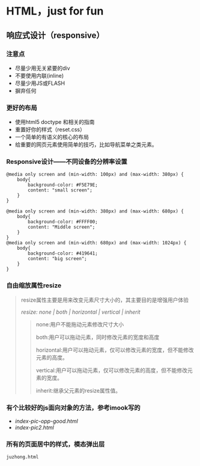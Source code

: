 # HTML，just for fun 

## 响应式设计（responsive）

### 注意点
+ 尽量少用无关紧要的div
+ 不要使用内联(inline)
+ 尽量少用JS或FLASH
+ 摒弃任何

### 更好的布局
- 使用html5 doctype 和相关的指南
- 重置好你的样式（reset.css）
- 一个简单的有语义的核心的布局
- 给重要的网页元素使用简单的技巧，比如导航菜单之类元素。


### Responsive设计——不同设备的分辨率设置

	@media only screen and (min-width: 100px) and (max-width: 380px) {
		body{
			background-color: #F5E79E;
			content: "small screen";
		}
	}

	@media only screen and (min-width: 380px) and (max-width: 680px) {
		body{
			background-color: #FFFF00;
			content: "Middle screen";
		}
	}
	@media only screen and (min-width: 680px) and (max-width: 1024px) {
		body{
			background-color: #419641;
			content: "big screen";
		}
	}
### 自由缩放属性resize
> resize属性主要是用来改变元素尺寸大小的，其主要目的是增强用户体验
>
> *resize: none | both | horizontal | vertical | inherit*
>> none:用户不能拖动元素修改尺寸大小
>>
>>both:用户可以拖动元素，同时修改元素的宽度和高度
>>
>>horizontal:用户可以拖动元素，仅可以修改元素的宽度，但不能修改元素的高度。
>>
>>vertical:用户可以拖动元素，仅可以修改元素的高度，但不能修改元素的宽度。
>>
>>inherit:继承父元素的resize属性值。
	
### 有个比较好的js面向对象的方法，参考imook写的
+ *index-pic-opp-good.html*		
+ *index-pic2.html*

### 所有的页面居中的样式，模态弹出层
	juzhong.html
	



